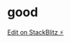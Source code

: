 # good

[Edit on StackBlitz ⚡️](https://stackblitz.com/edit/nativescript-stackblitz-templates-22dpyn)